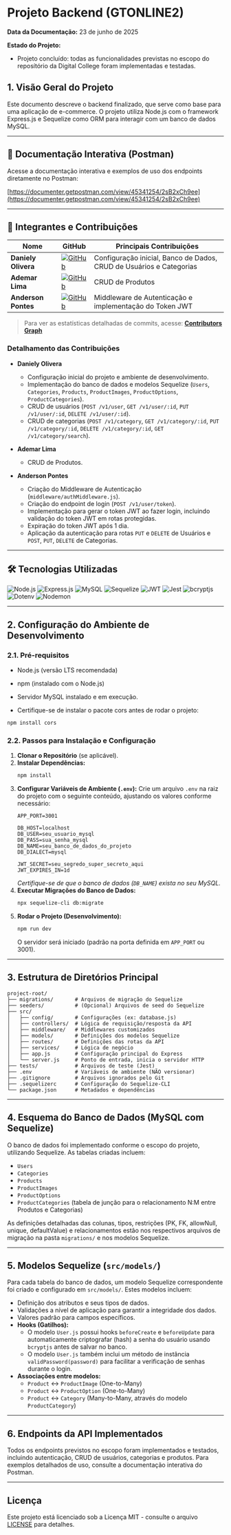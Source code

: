 # Projeto Backend (GTONLINE2)

**Data da Documentação:** 23 de junho de 2025

**Estado do Projeto:**
* Projeto concluído: todas as funcionalidades previstas no escopo do reposítório da Digital College foram implementadas e testadas.

## 1. Visão Geral do Projeto

Este documento descreve o backend finalizado, que serve como base para uma aplicação de e-commerce. O projeto utiliza Node.js com o framework Express.js e Sequelize como ORM para interagir com um banco de dados MySQL.

---

## 📄 Documentação Interativa (Postman)

Acesse a documentação interativa e exemplos de uso dos endpoints diretamente no Postman:

[https://documenter.getpostman.com/view/45341254/2sB2xCh9ee](https://documenter.getpostman.com/view/45341254/2sB2xCh9ee)

---

## 👥 Integrantes e Contribuições

| Nome                | GitHub                                                                                                 | Principais Contribuições                                               |
| ------------------- | ------------------------------------------------------------------------------------------------------ | ---------------------------------------------------------------------- |
| **Daniely Olivera** | [![GitHub](https://img.shields.io/badge/GitHub-daniolivem-181717?style=flat&logo=github)](https://github.com/daniolivem) | Configuração inicial, Banco de Dados, CRUD de Usuários e Categorias    |
| **Ademar Lima**     | [![GitHub](https://img.shields.io/badge/GitHub-ademar506-181717?style=flat&logo=github)](https://github.com/ademar506)   | CRUD de Produtos                                                      |
| **Anderson Pontes** | [![GitHub](https://img.shields.io/badge/GitHub-andersonpontes88-181717?style=flat&logo=github)](https://github.com/andersonpontes88) | Middleware de Autenticação e implementação do Token JWT                |

> Para ver as estatísticas detalhadas de commits, acesse: **[Contributors Graph](https://github.com/daniolivem/projeto-backend-gtech/graphs/contributors)**

### Detalhamento das Contribuições

* **Daniely Olivera**
  * Configuração inicial do projeto e ambiente de desenvolvimento.
  * Implementação do banco de dados e modelos Sequelize (`Users`, `Categories`, `Products`, `ProductImages`, `ProductOptions`, `ProductCategories`).
  * CRUD de usuários (`POST /v1/user`, `GET /v1/user/:id`, `PUT /v1/user/:id`, `DELETE /v1/user/:id`).
  * CRUD de categorias (`POST /v1/category`, `GET /v1/category/:id`, `PUT /v1/category/:id`, `DELETE /v1/category/:id`, `GET /v1/category/search`).

* **Ademar Lima**
  * CRUD de Produtos.

* **Anderson Pontes** 
  * Criação do Middleware de Autenticação (`middleware/authMiddleware.js`).
  * Criação do endpoint de login (`POST /v1/user/token`).
  * Implementação para gerar o token JWT ao fazer login, incluindo validação do token JWT em rotas protegidas.
  * Expiração do token JWT após 1 dia.
  * Aplicação da autenticação para rotas `PUT` e `DELETE` de Usuários e `POST`, `PUT`, `DELETE` de Categorias.

---

## 🛠️ Tecnologias Utilizadas

![Node.js](https://img.shields.io/badge/Node.js-339933?logo=node.js&logoColor=white&style=flat-square)
![Express.js](https://img.shields.io/badge/Express.js-000000?logo=express&logoColor=white&style=flat-square)
![MySQL](https://img.shields.io/badge/MySQL-00758F?logo=mysql&logoColor=white&style=flat-square)
![Sequelize](https://img.shields.io/badge/Sequelize-52b0e7?logo=sequelize&logoColor=white&style=flat-square)
![JWT](https://img.shields.io/badge/JWT-000000?logo=jsonwebtokens&logoColor=white&style=flat-square)
![Jest](https://img.shields.io/badge/Jest-C21325?logo=jest&logoColor=white&style=flat-square)
![bcryptjs](https://img.shields.io/badge/bcryptjs-004289?style=flat-square)
![Dotenv](https://img.shields.io/badge/dotenv-8DD6F9?logo=dotenv&logoColor=black&style=flat-square)
![Nodemon](https://img.shields.io/badge/Nodemon-76D04B?logo=nodemon&logoColor=white&style=flat-square)

---

## 2. Configuração do Ambiente de Desenvolvimento

### 2.1. Pré-requisitos

* Node.js (versão LTS recomendada)
* npm (instalado com o Node.js)
* Servidor MySQL instalado e em execução.

* Certifique-se de instalar o pacote cors antes de rodar o projeto:

```bash
npm install cors
```

### 2.2. Passos para Instalação e Configuração

1. **Clonar o Repositório** (se aplicável).
2. **Instalar Dependências:**
    ```bash
    npm install
    ```
3. **Configurar Variáveis de Ambiente (`.env`):**
    Crie um arquivo `.env` na raiz do projeto com o seguinte conteúdo, ajustando os valores conforme necessário:
    ```env
    APP_PORT=3001

    DB_HOST=localhost
    DB_USER=seu_usuario_mysql
    DB_PASS=sua_senha_mysql
    DB_NAME=seu_banco_de_dados_do_projeto
    DB_DIALECT=mysql

    JWT_SECRET=seu_segredo_super_secreto_aqui
    JWT_EXPIRES_IN=1d
    ```
    *Certifique-se de que o banco de dados (`DB_NAME`) exista no seu MySQL.*
4. **Executar Migrações do Banco de Dados:**
    ```bash
    npx sequelize-cli db:migrate
    ```
5. **Rodar o Projeto (Desenvolvimento):**
    ```bash
    npm run dev
    ```
    O servidor será iniciado (padrão na porta definida em `APP_PORT` ou 3001).

---

## 3. Estrutura de Diretórios Principal

```
project-root/
├── migrations/       # Arquivos de migração do Sequelize
├── seeders/          # (Opcional) Arquivos de seed do Sequelize
├── src/
│   ├── config/       # Configurações (ex: database.js)
│   ├── controllers/  # Lógica de requisição/resposta da API
│   ├── middleware/   # Middlewares customizados
│   ├── models/       # Definições dos modelos Sequelize
│   ├── routes/       # Definições das rotas da API
│   ├── services/     # Lógica de negócio
│   ├── app.js        # Configuração principal do Express
│   └── server.js     # Ponto de entrada, inicia o servidor HTTP
├── tests/            # Arquivos de teste (Jest)
├── .env              # Variáveis de ambiente (NÃO versionar)
├── .gitignore        # Arquivos ignorados pelo Git
├── .sequelizerc      # Configuração do Sequelize-CLI
└── package.json      # Metadados e dependências
```

---

## 4. Esquema do Banco de Dados (MySQL com Sequelize)

O banco de dados foi implementado conforme o escopo do projeto, utilizando Sequelize. As tabelas criadas incluem:
* `Users`
* `Categories`
* `Products`
* `ProductImages`
* `ProductOptions`
* `ProductCategories` (tabela de junção para o relacionamento N:M entre Produtos e Categorias)

As definições detalhadas das colunas, tipos, restrições (PK, FK, allowNull, unique, defaultValue) e relacionamentos estão nos respectivos arquivos de migração na pasta `migrations/` e nos modelos Sequelize.

---

## 5. Modelos Sequelize (`src/models/`)

Para cada tabela do banco de dados, um modelo Sequelize correspondente foi criado e configurado em `src/models/`. Estes modelos incluem:

* Definição dos atributos e seus tipos de dados.
* Validações a nível de aplicação para garantir a integridade dos dados.
* Valores padrão para campos específicos.
* **Hooks (Gatilhos):**
    * O modelo `User.js` possui hooks `beforeCreate` e `beforeUpdate` para automaticamente criptografar (hash) a senha do usuário usando `bcryptjs` antes de salvar no banco.
    * O modelo `User.js` também inclui um método de instância `validPassword(password)` para facilitar a verificação de senhas durante o login.
* **Associações entre modelos:**
    * `Product` ↔ `ProductImage` (One-to-Many)
    * `Product` ↔ `ProductOption` (One-to-Many)
    * `Product` ↔ `Category` (Many-to-Many, através do modelo `ProductCategory`)

---

## 6. Endpoints da API Implementados

Todos os endpoints previstos no escopo foram implementados e testados, incluindo autenticação, CRUD de usuários, categorias e produtos. Para exemplos detalhados de uso, consulte a documentação interativa do Postman.

---
## Licença

Este projeto está licenciado sob a Licença MIT - consulte o arquivo [LICENSE](LICENSE) para detalhes.
